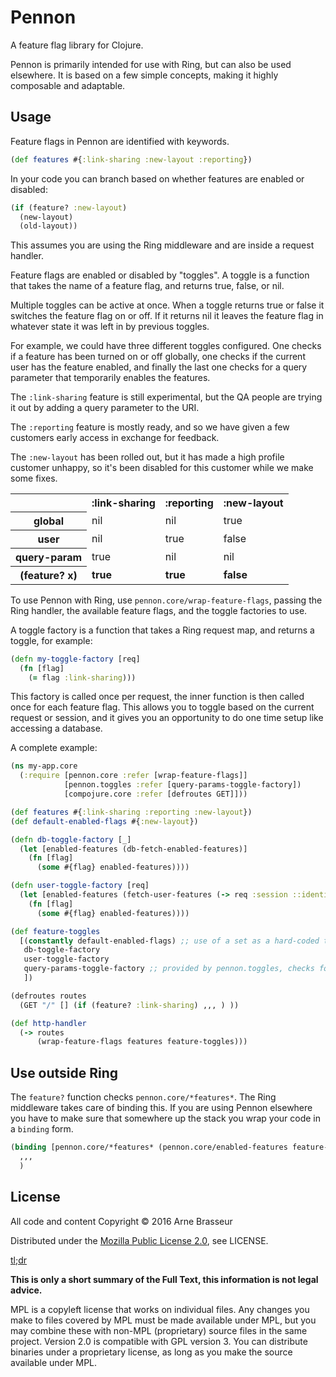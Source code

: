 # Pennon

A feature flag library for Clojure.

Pennon is primarily intended for use with Ring, but can also be used elsewhere.
It is based on a few simple concepts, making it highly composable and adaptable.

## Usage

Feature flags in Pennon are identified with keywords.

```clojure
(def features #{:link-sharing :new-layout :reporting})
```

In your code you can branch based on whether features are enabled or disabled:

```clojure
(if (feature? :new-layout)
  (new-layout)
  (old-layout))
```

This assumes you are using the Ring middleware and are inside a request handler.

Feature flags are enabled or disabled by "toggles". A toggle is a function that
takes the name of a feature flag, and returns true, false, or nil.

Multiple toggles can be active at once. When a toggle returns true or false it
switches the feature flag on or off. If it returns nil it leaves the feature
flag in whatever state it was left in by previous toggles.

For example, we could have three different toggles configured. One checks if a
feature has been turned on or off globally, one checks if the current user has
the feature enabled, and finally the last one checks for a query parameter that
temporarily enables the features.

The `:link-sharing` feature is still experimental, but the QA people are trying
it out by adding a query parameter to the URI.

The `:reporting` feature is mostly ready, and so we have given a few customers
early access in exchange for feedback.

The `:new-layout` has been rolled out, but it has made a high profile customer
unhappy, so it's been disabled for this customer while we make some fixes.

<table>
  <tr>
    <th></th>
    <th>:link-sharing</th>
    <th>:reporting</th>
    <th>:new-layout</th>
  </tr>
  <tr>
    <th>global</th>
    <td>nil</td>
    <td>nil</td>
    <td>true</td>
  </tr>
  <tr>
    <th>user</th>
    <td>nil</td>
    <td>true</td>
    <td>false</td>
  </tr>
  <tr>
    <th>query-param</th>
    <td>true</td>
    <td>nil</td>
    <td>nil</td>
  </tr>
  <tr>
    <th>(feature? x)</th>
    <td><strong>true</strong></td>
    <td><strong>true</strong></td>
    <td><strong>false</strong></td>
  </tr>
</table>

To use Pennon with Ring, use `pennon.core/wrap-feature-flags`, passing the Ring
handler, the available feature flags, and the toggle factories to use.

A toggle factory is a function that takes a Ring request map, and returns a
toggle, for example:

```clojure
(defn my-toggle-factory [req]
  (fn [flag]
    (= flag :link-sharing)))
```

This factory is called once per request, the inner function is then called once
for each feature flag. This allows you to toggle based on the current request or
session, and it gives you an opportunity to do one time setup like accessing a
database.

A complete example:

```clojure
(ns my-app.core
  (:require [pennon.core :refer [wrap-feature-flags]]
            [pennon.toggles :refer [query-params-toggle-factory])
            [compojure.core :refer [defroutes GET]]))

(def features #{:link-sharing :reporting :new-layout})
(def default-enabled-flags #{:new-layout})

(defn db-toggle-factory [_]
  (let [enabled-features (db-fetch-enabled-features)]
    (fn [flag]
      (some #{flag} enabled-features))))

(defn user-toggle-factory [req]
  (let [enabled-features (fetch-user-features (-> req :session ::identity)]
    (fn [flag]
      (some #{flag} enabled-features))))

(def feature-toggles
  [(constantly default-enabled-flags) ;; use of a set as a hard-coded toggle function
   db-toggle-factory
   user-toggle-factory
   query-params-toggle-factory ;; provided by pennon.toggles, checks for flag_on=.. and flag_off=... request params
   ])

(defroutes routes
  (GET "/" [] (if (feature? :link-sharing) ,,, ) ))

(def http-handler
  (-> routes
      (wrap-feature-flags features feature-toggles)))
```

## Use outside Ring

The `feature?` function checks `pennon.core/*features*`. The Ring middleware
takes care of binding this. If you are using Pennon elsewhere you have to make
sure that somewhere up the stack you wrap your code in a `binding` form.


```clojure
(binding [pennon.core/*features* (pennon.core/enabled-features feature-names toggle-fns)]
  ,,,
  )
```

## License

All code and content Copyright © 2016 Arne Brasseur

Distributed under the [Mozilla Public License 2.0](https://www.mozilla.org/en-US/MPL/2.0/), see LICENSE.

[tl;dr](https://tldrlegal.com/license/mozilla-public-license-2.0-%28mpl-2%29)

**This is only a short summary of the Full Text, this information is not legal advice.**

MPL is a copyleft license that works on individual files. Any changes you make to files covered by MPL must be made available under MPL, but you may combine these with non-MPL (proprietary) source files in the same project. Version 2.0 is compatible with GPL version 3. You can distribute binaries under a proprietary license, as long as you make the source available under MPL.
